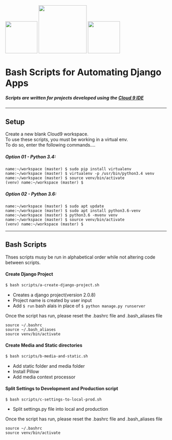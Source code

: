 <img height="100px" src="https://www.lifewire.com/thmb/kP5gFqJEvoGu_Fc7_TeT6jjqTRY=/768x0/filters:no_upscale():max_bytes(150000):strip_icc():format(webp)/Bash-5b1abeca3418c600368b79d9.png"/>
<img height="150px" src="https://cdn.freebiesupply.com/logos/thumbs/2x/django-community-logo.png"/>
<img height="100px" src="https://upload.wikimedia.org/wikipedia/en/thumb/f/f7/Cloud9_logo.svg/1280px-Cloud9_logo.svg.png"/>

# Bash Scripts for Automating Django Apps
##### Scripts are written for projects developed using the [Cloud 9 IDE](https://aws.amazon.com/cloud9/?origin=c9io)

---

## Setup
Create a new blank Cloud9 workspace.  
To use these scripts, you must be working in a virtual env.  
To do so, enter the following commands....
##### Option 01 - Python 3.4:  
```
name:~/workspace (master) $ sudo pip install virtualenv
name:~/workspace (master) $ virtualenv -p /usr/bin/python3.4 venv
name:~/workspace (master) $ source venv/bin/activate
(venv) name:~/workspace (master) $ 
```
  
  
##### Option 02 - Python 3.6:  
```
name:~/workspace (master) $ sudo apt update
name:~/workspace (master) $ sudo apt install python3.6-venv  
name:~/workspace (master) $ python3.6 -mvenv venv
name:~/workspace (master) $ source venv/bin/activate
(venv) name:~/workspace (master) $ 
```
---

## Bash Scripts
Thses scripts musy be run in alphabetical order while not altering code between scripts.
#### Create Django Project
```bash
$ bash scripts/a-create-django-project.sh
```
- Creates a django project(version 2.0.8)  
- Project name is created by user input  
- Add `$ run` bash alais in place of `$ python manage.py runserver`

Once the script has run, please reset the .bashrc file and .bash_aliases file  
```
source ~/.bashrc
source ~/.bash_aliases
source venv/bin/activate
````


#### Create Media and Static directories
```bash
$ bash scripts/b-media-and-static.sh
```
- Add static folder and media folder  
- Install Pillow  
- Add media context processor


#### Split Settings to Development and Production script
```
$ bash scripts/c-settings-to-local-prod.sh
```
- Split settings.py file into local and production

Once the script has run, please reset the .bashrc file and .bash_aliases file  
```
source ~/.bashrc
source venv/bin/activate
````
